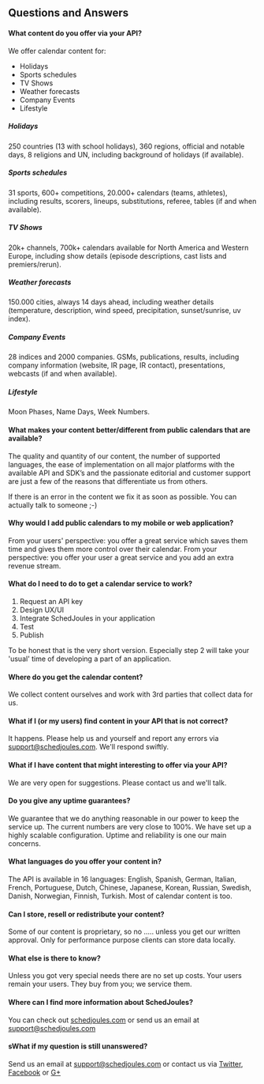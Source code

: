 ## Questions and Answers

#### What content do you offer via your API?
We offer calendar content for:
* Holidays
* Sports schedules
* TV Shows
* Weather forecasts
* Company Events
* Lifestyle

##### Holidays
250 countries (13 with school holidays), 360 regions, official and notable days, 8 religions and UN, including background of holidays (if available).

##### Sports schedules
31 sports, 600+ competitions, 20.000+ calendars (teams, athletes), including results, scorers, lineups, substitutions, referee, tables (if and when available).

##### TV Shows
20k+ channels, 700k+ calendars available for North America and Western Europe, including show details (episode descriptions, cast lists and premiers/rerun).

##### Weather forecasts
150.000 cities, always 14 days ahead, including weather details (temperature, description, wind speed, precipitation, sunset/sunrise, uv index).

##### Company Events
28 indices and 2000 companies. GSMs, publications, results, including company information (website, IR page, IR contact), presentations, webcasts (if and when available).

##### Lifestyle
Moon Phases, Name Days, Week Numbers.

#### What makes your content better/different from public calendars that are available?
The quality and quantity of our content, the number of supported languages, the ease of implementation on all major platforms with the available API and SDK’s and the passionate editorial and customer support are just a few of the reasons that differentiate us from others.

If there is an error in the content we fix it as soon as possible. You can actually talk to someone ;-)

#### Why would I add public calendars to my mobile or web application?
From your users' perspective: you offer a great service which saves them time and gives them more control over their
calendar.
From your perspective: you offer your user a great service and you add an extra revenue stream.

#### What do I need to do to get a calendar service to work?
1. Request an API key
2. Design UX/UI
3. Integrate SchedJoules in your application
4. Test
5. Publish

To be honest that is the very short version. Especially step 2 will take your 'usual' time of developing a part of an application.

#### Where do you get the calendar content?
We collect content ourselves and work with 3rd parties that collect data for us.

#### What if I (or my users) find content in your API that is not correct?
It happens. Please help us and yourself and report any errors via support@schedjoules.com. We'll respond swiftly.

#### What if I have content that might interesting to offer via your API?
We are very open for suggestions. Please contact us and we'll talk.

#### Do you give any uptime guarantees?
We guarantee that we do anything reasonable in our power to keep the service up. The current numbers are very close
to 100%. We have set up a highly scalable configuration. Uptime and reliability is one our main concerns.

#### What languages do you offer your content in?
The API is available in 16 languages: English, Spanish, German, Italian, French, Portuguese, Dutch, Chinese, Japanese, Korean, Russian, Swedish, Danish, Norwegian, Finnish, Turkish. Most of calendar content is too.

#### Can I store, resell or redistribute your content?
Some of our content is proprietary, so no ..... unless you get our written approval. Only for performance purpose
clients can store data locally.

#### What else is there to know?
Unless you got very special needs there are no set up costs.
Your users remain your users. They buy from you; we service them.

#### Where can I find more information about SchedJoules?
You can check out [schedjoules.com](http://schedjoules.com) or send us an email at support@schedjoules.com

#### sWhat if my question is still unanswered?
Send us an email at support@schedjoules.com or contact us via [Twitter](https://twitter.com/schedjoules), [Facebook](https://www.facebook.com/SchedJoules-259241530783344) or [G+](https://plus.google.com/+Schedjoules)
